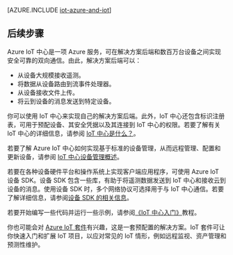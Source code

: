 <properties
 pageTitle="面向物联网的 Azure 解决方案 | Azure"
 description="概括介绍了示例 IoT 解决方案体系结构，以及其如何与设备、Azure IoT 服务、Azure IoT 设备 SDK、Azure IoT 服务 SDK 和其他 Azure 服务进行关联"
 services="iot-hub"
 documentationCenter=""
 authors="dominicbetts"
 manager="timlt"
 editor=""/>  


<tags
 ms.service="iot-hub"
 ms.devlang="na"
 ms.topic="get-started-article"
 ms.tgt_pltfrm="na"
 ms.workload="na"
 ms.date="01/04/2017"
 wacn.date="02/10/2017"
 ms.author="dobett"/>  


[AZURE.INCLUDE [iot-azure-and-iot](../../includes/iot-azure-and-iot.md)]

## 后续步骤
Azure IoT 中心是一项 Azure 服务，可在解决方案后端和数百万台设备之间实现安全可靠的双向通信。由此，解决方案后端可以：

- 从设备大规模接收遥测。
- 将数据从设备路由到流事件处理器。
- 从设备接收文件上传。
- 将云到设备的消息发送到特定设备。

你可以使用 IoT 中心来实现自己的解决方案后端。此外，IoT 中心还包含标识注册表，可用于预配设备、其安全凭据以及其连接到 IoT 中心的权限。若要了解有关 IoT 中心的详细信息，请参阅 [IoT 中心是什么？][lnk-iot-hub]。

若要了解 Azure IoT 中心如何实现基于标准的设备管理，从而远程管理、配置和更新设备，请参阅 [IoT 中心设备管理概述][lnk-device-management]。

若要在各种设备硬件平台和操作系统上实现客户端应用程序，可使用 Azure IoT 设备 SDK。设备 SDK 包含一些库，有助于将遥测数据发送到 IoT 中心和接收云到设备的消息。使用设备 SDK 时，多个网络协议可选择用于与 IoT 中心通信。若要了解详细信息，请参阅[设备 SDK 的相关信息][lnk-device-sdks]。

若要开始编写一些代码并运行一些示例，请参阅[《IoT 中心入门》][lnk-getstarted]教程。

你也可能会对 [Azure IoT 套件][lnk-iot-suite]有兴趣，这是一套预配置的解决方案。IoT 套件可让你快速入门和扩展 IoT 项目，以应对常见的 IoT 情形，例如远程监视、资产管理和预测性维护。

[lnk-getstarted]: /documentation/articles/iot-hub-csharp-csharp-getstarted/
[lnk-device-sdks]: https://github.com/Azure/azure-iot-sdks/blob/master/readme.md
[lnk-iot-hub]: /documentation/articles/iot-hub-what-is-iot-hub/
[lnk-iot-suite]: /documentation/services/iot-suite/
[lnk-iotdev]: /develop/iot/
[lnk-device-management]: /documentation/articles/iot-hub-device-management-overview/

<!---HONumber=Mooncake_0109_2017-->
<!--Update_Description:update meta properties-->